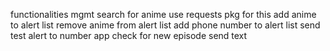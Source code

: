 functionalities 
        mgmt
                search for anime
                        use requests pkg for this
                add anime to alert list
                remove anime from alert list
                add phone number to alert list
                send test alert to number
        app
                check for new episode
                send text